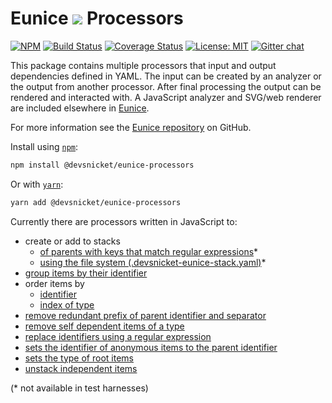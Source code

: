 # Eunice ![](https://raw.githubusercontent.com/DevSnicket/eunice/gh-pages/arrows/default-height.svg?sanitize=true) Processors

[![NPM](https://img.shields.io/npm/v/@devsnicket/eunice-processors.svg)](https://www.npmjs.com/package/@devsnicket/eunice-processors
) [![Build Status](https://travis-ci.org/DevSnicket/eunice-processors.svg?branch=master)](https://travis-ci.org/DevSnicket/eunice-processors) [![Coverage Status](https://coveralls.io/repos/github/DevSnicket/eunice-processors/badge.svg?branch=master&c=1)](https://coveralls.io/github/DevSnicket/eunice-processors?branch=master) [![License: MIT](https://img.shields.io/badge/License-MIT-yellow.svg)](https://opensource.org/licenses/MIT) [![Gitter chat](https://badges.gitter.im/devsnicket-eunice/gitter.png)](https://gitter.im/devsnicket-eunice)

This package contains multiple processors that input and output dependencies defined in YAML. The input can be created by an analyzer or the output from another processor. After final processing the output can be rendered and interacted with. A JavaScript analyzer and SVG/web renderer are included elsewhere in [Eunice](https://www.github.com/DevSnicket/Eunice).

For more information see the [Eunice repository](https://github.com/DevSnicket/Eunice#readme) on GitHub.

Install using [`npm`](https://www.npmjs.com/package/@devsnicket/eunice-processors):

```bash
npm install @devsnicket/eunice-processors
```
Or with [`yarn`](https://yarnpkg.com/en/package/@devsnicket/eunice-processors):

```bash
yarn add @devsnicket/eunice-processors
```

Currently there are processors written in JavaScript to:
- create or add to stacks
	- [of parents with keys that match regular expressions](stacking/createOrAddToStacksOfParentMatch)*
	- [using the file system (.devsnicket-eunice-stack.yaml)](stacking/createOrAddToStacksUsingFileSystem)*
- [group items by their identifier](groupItemsByIdentifierSeparator)
- order items by
	- [identifier](sorting/orderItemsByIdentifier)
	- [index of type](sorting/orderItemsByIndexOfType)
- [remove redundant prefix of parent identifier and separator](removeRedundantParentIdentifierPrefix)
- [remove self dependent items of a type](removeSelfDependentItemsOfType)
- [replace identifiers using a regular expression](replaceIdentifiers)
- [sets the identifier of anonymous items to the parent identifier](setIdentifierOfAnonymousToParent)
- [sets the type of root items](setTypeOfRootItems)
- [unstack independent items](unstackIndependent)

(\* not available in test harnesses)
